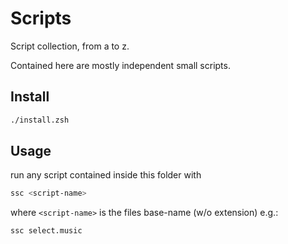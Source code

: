 # Scripts
Script collection, from a to z.

Contained here are mostly independent small scripts.

## Install

```zsh
./install.zsh
```

## Usage

run any script contained inside this folder with

```zsh
ssc <script-name>
```

where `<script-name>` is the files base-name (w/o extension)
e.g.:

```zsh
ssc select.music
```

